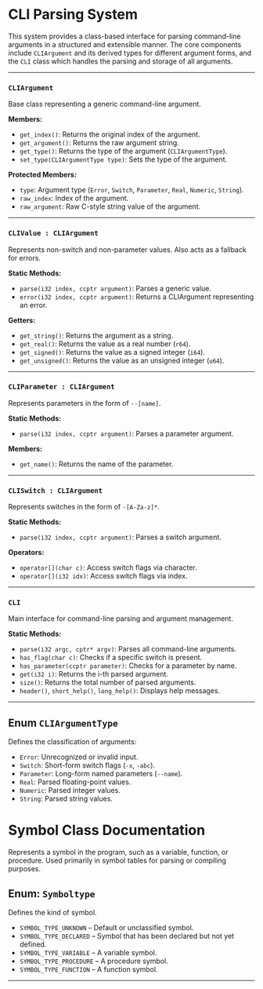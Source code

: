 # CLI Parsing System

This system provides a class-based interface for parsing command-line arguments in a structured and extensible manner. The core components include `CLIArgument` and its derived types for different argument forms, and the `CLI` class which handles the parsing and storage of all arguments.

---


### `CLIArgument`
Base class representing a generic command-line argument.

**Members:**
- `get_index()`: Returns the original index of the argument.
- `get_argument()`: Returns the raw argument string.
- `get_type()`: Returns the type of the argument (`CLIArgumentType`).
- `set_type(CLIArgumentType type)`: Sets the type of the argument.

**Protected Members:**
- `type`: Argument type (`Error`, `Switch`, `Parameter`, `Real`, `Numeric`, `String`).
- `raw_index`: Index of the argument.
- `raw_argument`: Raw C-style string value of the argument.

---

### `CLIValue : CLIArgument`
Represents non-switch and non-parameter values. Also acts as a fallback for errors.

**Static Methods:**
- `parse(i32 index, ccptr argument)`: Parses a generic value.
- `error(i32 index, ccptr argument)`: Returns a CLIArgument representing an error.

**Getters:**
- `get_string()`: Returns the argument as a string.
- `get_real()`: Returns the value as a real number (`r64`).
- `get_signed()`: Returns the value as a signed integer (`i64`).
- `get_unsigned()`: Returns the value as an unsigned integer (`u64`).

---

### `CLIParameter : CLIArgument`
Represents parameters in the form of `--[name]`.

**Static Methods:**
- `parse(i32 index, ccptr argument)`: Parses a parameter argument.

**Members:**
- `get_name()`: Returns the name of the parameter.

---

### `CLISwitch : CLIArgument`
Represents switches in the form of `-[A-Za-z]*`.

**Static Methods:**
- `parse(i32 index, ccptr argument)`: Parses a switch argument.

**Operators:**
- `operator[](char c)`: Access switch flags via character.
- `operator[](i32 idx)`: Access switch flags via index.

---

### `CLI`
Main interface for command-line parsing and argument management.

**Static Methods:**
- `parse(i32 argc, cptr* argv)`: Parses all command-line arguments.
- `has_flag(char c)`: Checks if a specific switch is present.
- `has_parameter(ccptr parameter)`: Checks for a parameter by name.
- `get(i32 i)`: Returns the i-th parsed argument.
- `size()`: Returns the total number of parsed arguments.
- `header()`, `short_help()`, `long_help()`: Displays help messages.

---

## Enum `CLIArgumentType`
Defines the classification of arguments:
- `Error`: Unrecognized or invalid input.
- `Switch`: Short-form switch flags (`-x`, `-abc`).
- `Parameter`: Long-form named parameters (`--name`).
- `Real`: Parsed floating-point values.
- `Numeric`: Parsed integer values.
- `String`: Parsed string values.

# Symbol Class Documentation

Represents a symbol in the program, such as a variable, function, or procedure. Used primarily in symbol tables for parsing or compiling purposes.

## Enum: `Symboltype`

Defines the kind of symbol.

- `SYMBOL_TYPE_UNKNOWN` – Default or unclassified symbol.
- `SYMBOL_TYPE_DECLARED` – Symbol that has been declared but not yet defined.
- `SYMBOL_TYPE_VARIABLE` – A variable symbol.
- `SYMBOL_TYPE_PROCEDURE` – A procedure symbol.
- `SYMBOL_TYPE_FUNCTION` – A function symbol.

---

